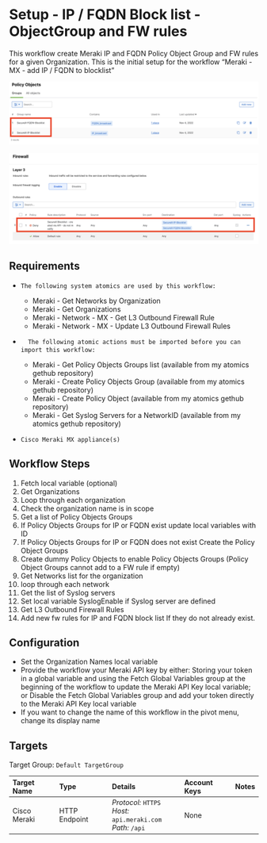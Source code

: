 # Setup - IP / FQDN Block list - ObjectGroup and FW rules

This workflow create Meraki IP and FQDN Policy Object Group and FW rules for a given Organization. This is the initial setup for the workflow “Meraki - MX - add IP / FQDN to blocklist”

![](screenshots/merakPolicyObjectGroups.png)

![](screenshots/merakiMxFwRules.png)

## Requirements

*     The following system atomics are used by this workflow:
    * Meraki - Get Networks by Organization
    * Meraki - Get Organizations
    * Meraki - Network - MX - Get L3 Outbound Firewall Rule
    * Meraki - Network - MX - Update L3 Outbound Firewall Rules
* 		The following atomic actions must be imported before you can import this workflow:
    * Meraki - Get Policy Objects Groups list (available from my atomics gethub repository)
    * Meraki - Create Policy Objects Group (available from my atomics gethub repository)
    * Meraki - Create Policy Object (available from my atomics gethub repository)
    * Meraki - Get Syslog Servers for a NetworkID (available from my atomics gethub repository)
*     Cisco Meraki MX appliance(s)

## Workflow Steps

1. Fetch local variable (optional)
2. Get Organizations
3. Loop through each organization
4. Check the organization name is in scope
5. Get a list of Policy Objects Groups
6. If Policy Objects Groups for IP or FQDN exist update local variables with ID
7. If Policy Objects Groups for IP or FQDN does not exist Create the Policy Object Groups
8. Create dummy Policy Objects to enable Policy Objects Groups (Policy Object Groups cannot add to a FW rule if empty)
9. Get Networks list for the organization
10. loop through each network
11. Get the list of Syslog servers
12. Set local variable SyslogEnable if Syslog server are defined
13. Get L3 Outbound Firewall Rules
14. Add new fw rules for IP and FQDN block list If they do not already exist.

## Configuration
* Set the Organization Names local variable
* Provide the workflow your Meraki API key by either:
Storing your token in a global variable and using the Fetch Global Variables group at the beginning of the workflow to update the Meraki API Key local variable; or
Disable the Fetch Global Variables group and add your token directly to the Meraki API Key local variable
* If you want to change the name of this workflow in the pivot menu, change its display name

## Targets
Target Group: `Default TargetGroup`

| Target Name | Type | Details | Account Keys | Notes |
|:------------|:-----|:--------|:-------------|:------|
| Cisco Meraki | HTTP Endpoint | _Protocol:_ `HTTPS`<br />_Host:_ `api.meraki.com`<br />_Path:_ `/api` | None | |
